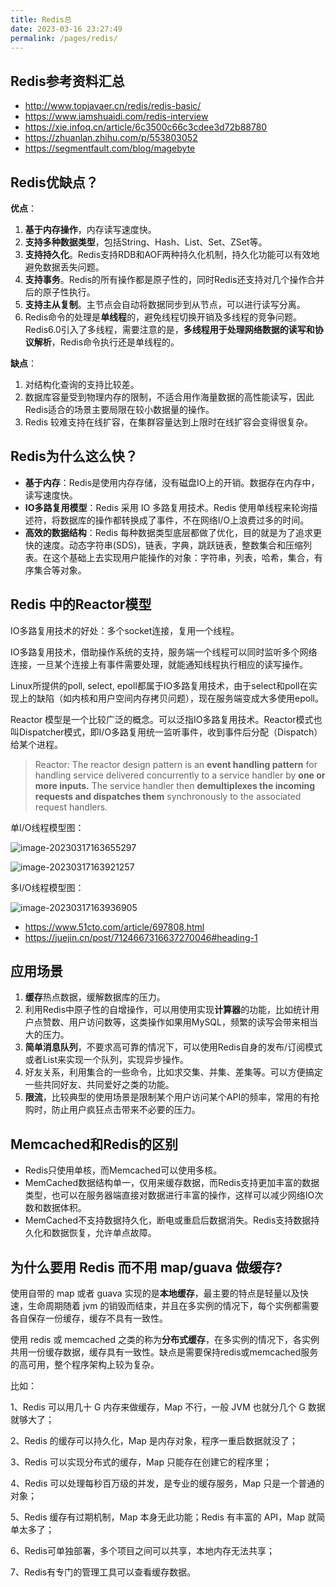 ```yaml
---
title: Redis总
date: 2023-03-16 23:27:49
permalink: /pages/redis/
---
```




## Redis参考资料汇总

- http://www.topjavaer.cn/redis/redis-basic/
- https://www.iamshuaidi.com/redis-interview
- https://xie.infoq.cn/article/6c3500c66c3cdee3d72b88780
- https://zhuanlan.zhihu.com/p/553803052
- https://segmentfault.com/blog/magebyte

## Redis优缺点？

**优点**：

1. **基于内存操作**，内存读写速度快。
2. **支持多种数据类型**，包括String、Hash、List、Set、ZSet等。
3. **支持持久化**。Redis支持RDB和AOF两种持久化机制，持久化功能可以有效地避免数据丢失问题。
4. **支持事务**。Redis的所有操作都是原子性的，同时Redis还支持对几个操作合并后的原子性执行。
5. **支持主从复制**。主节点会自动将数据同步到从节点，可以进行读写分离。
6. Redis命令的处理是**单线程**的，避免线程切换开销及多线程的竞争问题。Redis6.0引入了多线程，需要注意的是，**多线程用于处理网络数据的读写和协议解析**，Redis命令执行还是单线程的。

**缺点**：

1. 对结构化查询的支持比较差。
2. 数据库容量受到物理内存的限制，不适合用作海量数据的高性能读写，因此Redis适合的场景主要局限在较小数据量的操作。
3. Redis 较难支持在线扩容，在集群容量达到上限时在线扩容会变得很复杂。

## Redis为什么这么快？

- **基于内存**：Redis是使用内存存储，没有磁盘IO上的开销。数据存在内存中，读写速度快。
- **IO多路复用模型**：Redis 采用 IO 多路复用技术。Redis 使用单线程来轮询描述符，将数据库的操作都转换成了事件，不在网络I/O上浪费过多的时间。
- **高效的数据结构**：Redis 每种数据类型底层都做了优化，目的就是为了追求更快的速度。动态字符串(SDS)，链表，字典，跳跃链表，整数集合和压缩列表。在这个基础上去实现用户能操作的对象：字符串，列表，哈希，集合，有序集合等对象。

## Redis 中的Reactor模型

IO多路复用技术的好处：多个socket连接，复用一个线程。

IO多路复用技术，借助操作系统的支持，服务端一个线程可以同时监听多个网络连接，一旦某个连接上有事件需要处理，就能通知线程执行相应的读写操作。

Linux所提供的poll, select, epoll都属于IO多路复用技术，由于select和poll在实现上的缺陷（如内核和用户空间内存拷贝问题），现在服务端变成大多使用epoll。

Reactor 模型是一个比较广泛的概念。可以泛指IO多路复用技术。Reactor模式也叫Dispatcher模式，即I/O多路复用统一监听事件，收到事件后分配（Dispatch）给某个进程。

> Reactor: The reactor design pattern is an **event handling pattern** for handling service delivered concurrently to a service handler by **one or more inputs.** The service handler then **demultiplexes the incoming requests and dispatches them** synchronously to the associated request handlers.

单I/O线程模型图：

![image-20230317163655297](https://p.ipic.vip/r0szuu.png)

![image-20230317163921257](https://p.ipic.vip/l7gj3j.png)

多I/O线程模型图：

![image-20230317163936905](https://p.ipic.vip/1gf9sw.png)

- https://www.51cto.com/article/697808.html
- https://juejin.cn/post/7124667316637270046#heading-1

## 应用场景

1. **缓存**热点数据，缓解数据库的压力。
2. 利用Redis中原子性的自增操作，可以用使用实现**计算器**的功能，比如统计用户点赞数、用户访问数等，这类操作如果用MySQL，频繁的读写会带来相当大的压力。
3. **简单消息队列**，不要求高可靠的情况下，可以使用Redis自身的发布/订阅模式或者List来实现一个队列，实现异步操作。
4. 好友关系，利用集合的一些命令，比如求交集、并集、差集等。可以方便搞定一些共同好友、共同爱好之类的功能。
5. **限流**，比较典型的使用场景是限制某个用户访问某个API的频率，常用的有抢购时，防止用户疯狂点击带来不必要的压力。

## Memcached和Redis的区别

- Redis只使用单核，而Memcached可以使用多核。
- MemCached数据结构单一，仅用来缓存数据，而Redis支持更加丰富的数据类型，也可以在服务器端直接对数据进行丰富的操作，这样可以减少网络IO次数和数据体积。
- MemCached不支持数据持久化，断电或重启后数据消失。Redis支持数据持久化和数据恢复，允许单点故障。 

## 为什么要用 Redis 而不用 map/guava 做缓存?

使用自带的 map 或者 guava 实现的是**本地缓存**，最主要的特点是轻量以及快速，生命周期随着 jvm 的销毁而结束，并且在多实例的情况下，每个实例都需要各自保存一份缓存，缓存不具有一致性。

使用 redis 或 memcached 之类的称为**分布式缓存**，在多实例的情况下，各实例共用一份缓存数据，缓存具有一致性。缺点是需要保持redis或memcached服务的高可用，整个程序架构上较为复杂。

比如：

1、Redis 可以用几十 G 内存来做缓存，Map 不行，一般 JVM 也就分几个 G 数据就够大了；

2、Redis 的缓存可以持久化，Map 是内存对象，程序一重启数据就没了；

3、Redis 可以实现分布式的缓存，Map 只能存在创建它的程序里；

4、Redis 可以处理每秒百万级的并发，是专业的缓存服务，Map 只是一个普通的对象；

5、Redis 缓存有过期机制，Map 本身无此功能；Redis 有丰富的 API，Map 就简单太多了；

6、Redis可单独部署，多个项目之间可以共享，本地内存无法共享；

7、Redis有专门的管理工具可以查看缓存数据。



